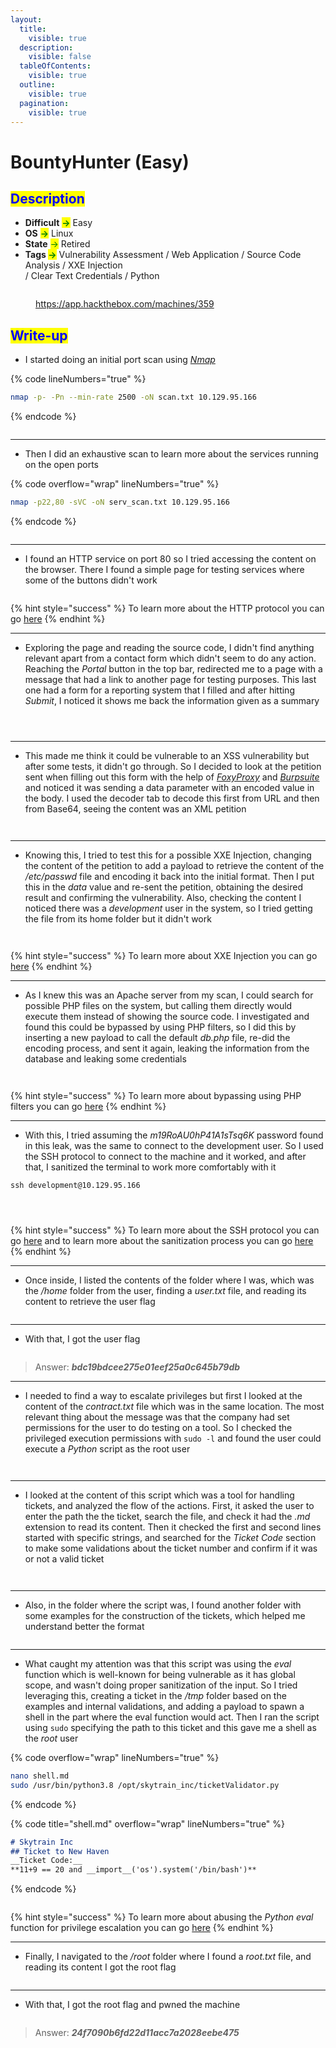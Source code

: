 ```yaml
---
layout:
  title:
    visible: true
  description:
    visible: false
  tableOfContents:
    visible: true
  outline:
    visible: true
  pagination:
    visible: true
---
```


# BountyHunter (Easy)

## <mark style="color:blue;">Description</mark>

* **Difficult** <mark style="color:green;">**->**</mark> Easy
* **OS** <mark style="color:green;">**->**</mark> Linux
* **State** <mark style="color:green;">-></mark> Retired
* **Tags&#x20;**<mark style="color:green;">**->**</mark> Vulnerability Assessment / Web Application / Source Code Analysis / XXE Injection\
  / Clear Text Credentials / Python

<figure><img src="../../.gitbook/assets/image (66).png" alt=""><figcaption><p><a href="https://app.hackthebox.com/machines/359">https://app.hackthebox.com/machines/359</a></p></figcaption></figure>

## <mark style="color:blue;">Write-up</mark>

* I started doing an initial port scan using [_Nmap_](../../networks/tools-and-utilities.md#nmap)

{% code lineNumbers="true" %}
```bash
nmap -p- -Pn --min-rate 2500 -oN scan.txt 10.129.95.166
```
{% endcode %}

<figure><img src="../../.gitbook/assets/image (811).png" alt=""><figcaption></figcaption></figure>

***

* Then I did an exhaustive scan to learn more about the services running on the open ports

{% code overflow="wrap" lineNumbers="true" %}
```bash
nmap -p22,80 -sVC -oN serv_scan.txt 10.129.95.166
```
{% endcode %}

<figure><img src="../../.gitbook/assets/image (812).png" alt=""><figcaption></figcaption></figure>

***

* I found an HTTP service on port 80 so I tried accessing the content on the browser. There I found a simple page for testing services where some of the buttons didn't work

<figure><img src="../../.gitbook/assets/image (813).png" alt=""><figcaption></figcaption></figure>

{% hint style="success" %}
To learn more about the HTTP protocol you can go [here](../../networks/protocols/http.md)
{% endhint %}

***

* Exploring the page and reading the source code, I didn't find anything relevant apart from a contact form which didn't seem to do any action. Reaching the _Portal_ button in the top bar, redirected me to a page with a message that had a link to another page for testing purposes. This last one had a form for a reporting system that I filled and after hitting _Submit_, I noticed it shows me back the information given as a summary

<figure><img src="../../.gitbook/assets/image (868).png" alt=""><figcaption></figcaption></figure>

<figure><img src="../../.gitbook/assets/image (1) (1).png" alt=""><figcaption></figcaption></figure>

<figure><img src="../../.gitbook/assets/image (4) (1).png" alt=""><figcaption></figcaption></figure>

***

* This made me think it could be vulnerable to an XSS vulnerability but after some tests, it didn't go through. So I decided to look at the petition sent when filling out this form with the help of [_FoxyProxy_](../../web-exploitation/tools-and-utilities.md#foxyproxy) and [_Burpsuite_](../../web-exploitation/tools-and-utilities.md#burp-suite) and noticed it was sending a data parameter with an encoded value in the body. I used the decoder tab to decode this first from URL and then from Base64, seeing the content was an XML petition

<figure><img src="../../.gitbook/assets/image (5) (1).png" alt=""><figcaption></figcaption></figure>

<figure><img src="../../.gitbook/assets/image (816).png" alt=""><figcaption></figcaption></figure>

***

* Knowing this, I tried to test this for a possible XXE Injection, changing the content of the petition to add a payload to retrieve the content of the _/etc/passwd_ file and encoding it back into the initial format. Then I put this in the _data_ value and re-sent the petition, obtaining the desired result and confirming the vulnerability. Also, checking the content I noticed there was a _development_ user in the system, so I tried getting the file from its home folder but it didn't work

<figure><img src="../../.gitbook/assets/image (817).png" alt=""><figcaption></figcaption></figure>

<figure><img src="../../.gitbook/assets/image (7).png" alt=""><figcaption></figcaption></figure>

{% hint style="success" %}
To learn more about XXE Injection you can go [here](../../web-exploitation/broken-access-control/command-injection-1.md)
{% endhint %}

***

* As I knew this was an Apache server from my scan, I could search for possible PHP files on the system, but calling them directly would execute them instead of showing the source code. I investigated and found this could be bypassed by using PHP filters, so I did this by inserting a new payload to call the default _db.php_ file, re-did the encoding process, and sent it again, leaking the information from the database and leaking some credentials&#x20;

<figure><img src="../../.gitbook/assets/image (8).png" alt=""><figcaption></figcaption></figure>

<figure><img src="../../.gitbook/assets/image (9).png" alt=""><figcaption></figcaption></figure>

{% hint style="success" %}
To learn more about bypassing using PHP filters  you can go [here](../../web-exploitation/broken-access-control/php-bypass-using-filters.md)
{% endhint %}

***

* With this, I tried assuming the _m19RoAU0hP41A1sTsq6K_ password found in this leak, was the same to connect to the development user. So I used the SSH protocol to connect to the machine and it worked, and after that, I sanitized the terminal to work more comfortably with it

```
ssh development@10.129.95.166
```

<figure><img src="../../.gitbook/assets/image (10).png" alt=""><figcaption></figcaption></figure>

<figure><img src="../../.gitbook/assets/image (11).png" alt=""><figcaption></figcaption></figure>

<figure><img src="../../.gitbook/assets/image (12).png" alt=""><figcaption></figcaption></figure>

{% hint style="success" %}
To learn more about the SSH protocol you can go [here](../../networks/protocols/ssh.md) and to learn more about the sanitization process you can go [here](../../linux/useful-shell-resources.md#tty-sanitization)
{% endhint %}

***

* Once inside, I listed the contents of the folder where I was, which was the _/home_ folder from the user, finding a _user.txt_ file, and reading its content to retrieve the user flag



<figure><img src="../../.gitbook/assets/image (13).png" alt=""><figcaption></figcaption></figure>

***

* With that, I got the user flag

<figure><img src="../../.gitbook/assets/image (757).png" alt=""><figcaption></figcaption></figure>

> Answer: _**bdc19bdcee275e01eef25a0c645b79db**_

***

* I needed to find a way to escalate privileges but first I looked at the content of the _contract.txt_ file which was in the same location. The most relevant thing about the message was that the company had set permissions for the user to do testing on a tool. So I checked the privileged execution permissions with `sudo -l` and found the user could execute a _Python_ script as the root user

<figure><img src="../../.gitbook/assets/image (14).png" alt=""><figcaption></figcaption></figure>

<figure><img src="../../.gitbook/assets/image (61).png" alt=""><figcaption></figcaption></figure>

***

* I looked at the content of this script which was a tool for handling tickets, and analyzed the flow of the actions. First, it asked the user to enter the path the the ticket, search the file, and check it had the _.md_ extension to read its content. Then it checked the first and second lines started with specific strings, and searched for the _Ticket Code_ section to make some validations about the ticket number and confirm if it was or not a valid ticket

<figure><img src="../../.gitbook/assets/image (62).png" alt=""><figcaption></figcaption></figure>

<figure><img src="../../.gitbook/assets/image (37).png" alt=""><figcaption></figcaption></figure>

***

* Also, in the folder where the script was, I found another folder with some examples for the construction of the tickets, which helped me understand better the format

<figure><img src="../../.gitbook/assets/image (64).png" alt=""><figcaption></figcaption></figure>

***

* What caught my attention was that this script was using the _eval_ function which is well-known for being vulnerable as it has global scope, and wasn't doing proper sanitization of the input. So I tried leveraging this, creating a ticket in the _/tmp_ folder based on the examples and internal validations, and adding a payload to spawn a shell in the part where the eval function would act. Then I ran the script using `sudo` specifying the path to this ticket and this gave me a shell as the _root_ user

{% code overflow="wrap" lineNumbers="true" %}
```bash
nano shell.md
sudo /usr/bin/python3.8 /opt/skytrain_inc/ticketValidator.py
```
{% endcode %}

{% code title="shell.md" overflow="wrap" lineNumbers="true" %}
```markdown
# Skytrain Inc
## Ticket to New Haven
__Ticket Code:__
**11+9 == 20 and __import__('os').system('/bin/bash')**
```
{% endcode %}

<figure><img src="../../.gitbook/assets/image (68).png" alt=""><figcaption></figcaption></figure>

{% hint style="success" %}
To learn more about abusing the _Python_ _eval_ function for privilege escalation you can go [here](../../penetration-testing/process-stages/post-exploitation/privilege-escalation/linux-privilege-escalation.md#abusing-the-python-eval-function)
{% endhint %}

***

* Finally, I navigated to the _/root_ folder where I found a _root.txt_ file, and reading its content I got the root flag

<figure><img src="../../.gitbook/assets/image (65).png" alt=""><figcaption></figcaption></figure>

***

* With that, I got the root flag and pwned the machine

<figure><img src="../../.gitbook/assets/image (245) (1).png" alt=""><figcaption></figcaption></figure>

> Answer: _**24f7090b6fd22d11acc7a2028eebe475**_

